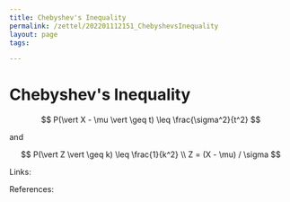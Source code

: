 ```yaml
---
title: Chebyshev's Inequality
permalink: /zettel/202201112151_ChebyshevsInequality
layout: page
tags: 

---
```

# Chebyshev's Inequality

$$
P(\vert X - \mu \vert \geq t) \leq \frac{\sigma^2}{t^2}
$$ 

and 

$$
P(\vert Z \vert \geq k) \leq \frac{1}{k^2} \\
Z = (X - \mu) / \sigma
$$

Links: 

References: 

